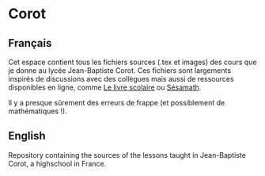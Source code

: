 Corot
=====

Français
--------

Cet espace contient tous les fichiers sources (.tex et images) des cours que je
donne au lycée Jean-Baptiste Corot. Ces fichiers sont largements inspirés de
discussions avec des collègues mais aussi de ressources disponibles en ligne,
comme [Le livre scolaire](https://www.lelivrescolaire.fr) ou
[Sésamath](https://manuel.sesamath.net/).

Il y a presque sûrement des erreurs de frappe (et possiblement de mathématiques !).

English
-------

Repository containing the sources of the lessons taught in Jean-Baptiste
Corot, a highschool in France.
